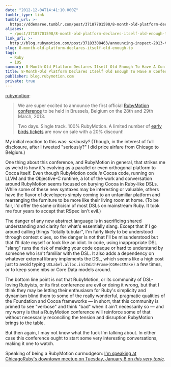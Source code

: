 ```yaml
---
date: "2012-12-04T14:41:10.000Z"
tumblr_type: link
tumblr_url: >-
  https://ddemaree.tumblr.com/post/37187701590/8-month-old-platform-declares-itself-old-enough-to
aliases:
  - /post/37187701590/8-month-old-platform-declares-itself-old-enough-to
link_url: >-
  http://blog.rubymotion.com/post/37183308463/announcing-inspect-2013-the-rubymotion-conference
slug: 8-month-old-platform-declares-itself-old-enough-to
tags:
  - Ruby
  - iOS
summary: 8-Month-Old Platform Declares Itself Old Enough To Have A Conference
title: 8-Month-Old Platform Declares Itself Old Enough To Have A Conference
publisher: blog.rubymotion.com
private: true
---
```


<p><a class="tumblr_blog" href="http://blog.rubymotion.com/post/37183308463/announcing-inspect-2013-the-rubymotion-conference">rubymotion</a>:</p>&#13;
<blockquote>&#13;
<p>We are super excited to announce the first official <a href="http://www.rubymotion.com/conference">RubyMotion conference</a> to be held in Brussels, Belgium on the 28th and 29th March, 2013.</p>&#13;
<p>Two days. Single track. 100% RubyMotion. A limited number of <a href="http://myupcoming.com/en/event/37754/rubymotion-inspect-2013/info">early birds tickets</a> are now on sale with a 20% discount!</p>&#13;
</blockquote>&#13;
<p>My initial reaction to this was: <em>seriously? </em>(Though, in the interest of full disclosure, after I tweeted "seriously?" I did price airfare from Chicago to Belgium.)</p>&#13;
<p>One thing about this conference, and RubyMotion in general, that strikes me as weird is how it's evolving as a parallel or even orthogonal platform to Cocoa itself. Even though RubyMotion code <em>is </em>Cocoa code, running on LLVM and the Objective-C runtime, a lot of the work and conversation around RubyMotion seems focused on burying Cocoa in Ruby-like DSLs. While some of these new syntaxes may be interesting or valuable, others have the flavor of developers simply coming to an unfamiliar platform and rearranging the furniture to be more like their living room at home. (To be fair, I'd offer the same criticism of most DSLs on mainstream Ruby. It took me four years to accept that RSpec isn't evil.)</p>&#13;
<p>The danger of any new abstract language is in sacrificing shared understanding and clarity for what's essentially slang. Except that if I go around calling things "totally tubular", I'm fairly likely to be understood through context clues, so the danger is not that I'll be misunderstood but that I'll date myself or look like an idiot. In code, using inappropriate DSL "slang" runs the risk of making your code opaque or hard to understand by someone who isn't familiar with the DSL. It also adds a dependency on whatever external library implements the DSL, which seems like a high cost just to avoid typing <code>UILabel.alloc.initWithFrame(CGRectMake)</code> a few times, or to keep some nibs or Core Data models around.</p>&#13;
<p>The bottom line point is not that RubyMotion, or its community of DSL-loving Rubyists, or its first conference are evil or doing it wrong, but that I think they may be letting their enthusiasm for Ruby's simplicity and dynamism blind them to some of the really wonderful, pragmatic qualities of the Foundation and Cocoa frameworks — in short, that this community is primed to see "verbose" and think "bad" when it ain't necessarily so — and my worry is that a RubyMotion conference will reinforce some of that without necessarily reconciling the tension and disruption RubyMotion brings to the table.</p>&#13;
<p>But then again, I may not know what the fuck I'm talking about. In either case this conference ought to start some very interesting conversations, making it one to watch.</p>&#13;
<p>Speaking of being a RubyMotion curmudgeon: <a href="http://www.meetup.com/ChicagoRuby/events/81615162/">I'm speaking at ChicagoRuby's downtown meetup on Tuesday, January 8 on <em>this very topic</em></a>.</p>
